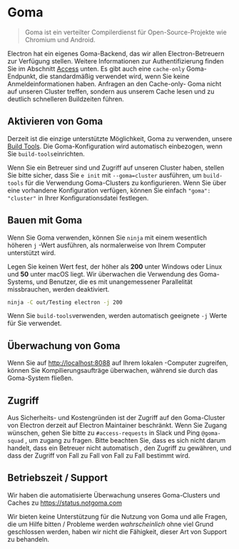# Goma

> Goma ist ein verteilter Compilerdienst für Open-Source-Projekte wie Chromium und Android.

Electron hat ein eigenes Goma-Backend, das wir allen Electron-Betreuern zur Verfügung stellen.  Weitere Informationen zur Authentifizierung finden Sie im Abschnitt [Access](#access) unten.  Es gibt auch eine `cache-only` Goma-Endpunkt, die standardmäßig verwendet wird, wenn Sie keine Anmeldeinformationen haben.  Anfragen an den Cache-only- Goma nicht auf unseren Cluster treffen, sondern aus unserem Cache lesen und zu deutlich schnelleren Buildzeiten führen.

## Aktivieren von Goma

Derzeit ist die einzige unterstützte Möglichkeit, Goma zu verwenden, unsere [Build Tools](https://github.com/electron/build-tools). Die Goma-Konfiguration wird automatisch einbezogen, wenn Sie `build-tools`einrichten.

Wenn Sie ein Betreuer sind und Zugriff auf unseren Cluster haben, stellen Sie bitte sicher, dass Sie `e init` mit `--goma=cluster` ausführen, um `build-tools` für die Verwendung Goma-Clusters zu konfigurieren.  Wenn Sie über eine vorhandene Konfiguration verfügen, können Sie einfach `"goma": "cluster"` in Ihrer Konfigurationsdatei festlegen.

## Bauen mit Goma

Wenn Sie Goma verwenden, können Sie `ninja` mit einem wesentlich höheren `j` -Wert ausführen, als normalerweise von Ihrem Computer unterstützt wird.

Legen Sie keinen Wert fest, der höher als **200** unter Windows oder Linux und **50** unter macOS liegt. Wir überwachen die Verwendung des Goma-Systems, und Benutzer, die es mit unangemessener Parallelität missbrauchen, werden deaktiviert.

```bash
ninja -C out/Testing electron -j 200
```

Wenn Sie `build-tools`verwenden, werden automatisch geeignete `-j` Werte für Sie verwendet.

## Überwachung von Goma

Wenn Sie auf [http://localhost:8088](http://localhost:8088) auf Ihrem lokalen -Computer zugreifen, können Sie Kompilierungsaufträge überwachen, während sie durch das Goma-System fließen.

## Zugriff

Aus Sicherheits- und Kostengründen ist der Zugriff auf den Goma-Cluster von Electron derzeit auf Electron Maintainer beschränkt.  Wenn Sie Zugang wünschen, gehen Sie bitte zu `#access-requests` in Slack und Ping `@goma-squad` , um zugang zu fragen.  Bitte beachten Sie, dass es sich nicht darum handelt, dass ein Betreuer nicht automatisch *,* den Zugriff zu gewähren, und dass der Zugriff von Fall zu Fall von Fall zu Fall bestimmt wird.

## Betriebszeit / Support

Wir haben die automatisierte Überwachung unseres Goma-Clusters und Caches zu https://status.notgoma.com

Wir bieten keine Unterstützung für die Nutzung von Goma und alle Fragen, die um Hilfe bitten / Probleme werden _wahrscheinlich_ ohne viel Grund geschlossen werden, haben wir nicht die Fähigkeit, dieser Art von Support zu behandeln.
